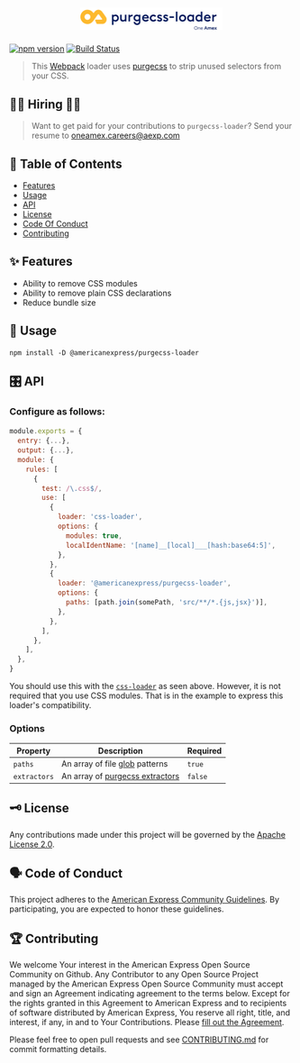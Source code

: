 
<h1 align="center">
  <img src='https://github.com/americanexpress/purgecss-loader/raw/master/purgecss-loader.png' alt="purgecss-loader - One Amex" width='50%'/>
</h1>

[![npm version](https://badge.fury.io/js/%40americanexpress%2Fpurgecss-loader.svg)](https://badge.fury.io/js/%40americanexpress%2Fpurgecss-loader)
[![Build Status](https://travis-ci.org/americanexpress/purgecss-loader.svg?branch=master)](https://travis-ci.org/americanexpress/purgecss-loader)

> This [Webpack](https://github.com/webpack/webpack) loader uses [purgecss](https://github.com/FullHuman/purgecss)
to strip unused selectors from your CSS.

## 👩‍💻 Hiring 👨‍💻

> Want to get paid for your contributions to `purgecss-loader`?
> Send your resume to oneamex.careers@aexp.com

## 📖 Table of Contents

* [Features](#-features)
* [Usage](#-usage)
* [API](#%EF%B8%8F-api)
* [License](#%EF%B8%8F-license)
* [Code Of Conduct](#%EF%B8%8F-code-of-conduct)
* [Contributing](#-contributing)

## ✨ Features

* Ability to remove CSS modules
* Ability to remove plain CSS declarations
* Reduce bundle size

## 🤹‍ Usage

```
npm install -D @americanexpress/purgecss-loader
```

## 🎛️ API

### Configure as follows:

```js
module.exports = {
  entry: {...},
  output: {...},
  module: {
    rules: [
      {
        test: /\.css$/,
        use: [
          {
            loader: 'css-loader',
            options: {
              modules: true,
              localIdentName: '[name]__[local]___[hash:base64:5]',
            },
          },
          {
            loader: '@americanexpress/purgecss-loader',
            options: {
              paths: [path.join(somePath, 'src/**/*.{js,jsx}')],
            },
          },
        ],
      },
    ],
  },
}
```

You should use this with the [`css-loader`](https://github.com/webpack-contrib/css-loader)
as seen above. However, it is not required that you use CSS modules. That is in
the example to express this loader's compatibility.

### Options

| Property        | Description                       | Required |
|-----------------|-----------------------------------|----------|
| `paths`         | An array of file [glob] patterns  | `true`   |
| `extractors`    | An array of [purgecss extractors] | `false`  |

[glob]: https://github.com/isaacs/node-glob
[purgecss extractors]: https://www.purgecss.com/extractors.html

## 🗝️ License

Any contributions made under this project will be governed by the
[Apache License 2.0](./LICENSE.txt).

## 🗣️ Code of Conduct

This project adheres to the [American Express Community Guidelines](./CODE_OF_CONDUCT.md).
By participating, you are expected to honor these guidelines.

## 🏆 Contributing

We welcome Your interest in the American Express Open Source Community on Github.
Any Contributor to any Open Source Project managed by the American Express Open
Source Community must accept and sign an Agreement indicating agreement to the
terms below. Except for the rights granted in this Agreement to American Express
and to recipients of software distributed by American Express, You reserve all
right, title, and interest, if any, in and to Your Contributions. Please [fill
out the Agreement](https://cla-assistant.io/americanexpress/purgecss-loader).

Please feel free to open pull requests and see [CONTRIBUTING.md](./CONTRIBUTING.md)
for commit formatting details.
